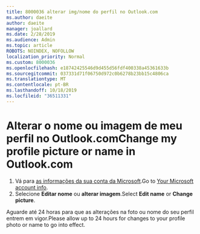 ```yaml
---
title: 8000036 alterar img/nome do perfil no Outlook.com
ms.author: daeite
author: daeite
manager: joallard
ms.date: 2/28/2019
ms.audience: Admin
ms.topic: article
ROBOTS: NOINDEX, NOFOLLOW
localization_priority: Normal
ms.custom: 8000036
ms.openlocfilehash: e18742425546d9d455d56fdf400338a45361633b
ms.sourcegitcommit: 037331d71f06750d972c0b6278b23bb15c4806ca
ms.translationtype: MT
ms.contentlocale: pt-BR
ms.lasthandoff: 10/18/2019
ms.locfileid: "36511331"
---
```

# <a name="change-my-profile-picture-or-name-in-outlookcom"></a><span data-ttu-id="ec216-102">Alterar o nome ou imagem de meu perfil no Outlook.com</span><span class="sxs-lookup"><span data-stu-id="ec216-102">Change my profile picture or name in Outlook.com</span></span>

1. <span data-ttu-id="ec216-103">Vá para [as informações da sua conta da Microsoft](https://go.microsoft.com/fwlink/p/?linkid=860841).</span><span class="sxs-lookup"><span data-stu-id="ec216-103">Go to [Your Microsoft account info](https://go.microsoft.com/fwlink/p/?linkid=860841).</span></span>
1. <span data-ttu-id="ec216-104">Selecione **Editar nome** ou **alterar imagem**.</span><span class="sxs-lookup"><span data-stu-id="ec216-104">Select **Edit name** or **Change picture**.</span></span>

<span data-ttu-id="ec216-105">Aguarde até 24 horas para que as alterações na foto ou nome do seu perfil entrem em vigor.</span><span class="sxs-lookup"><span data-stu-id="ec216-105">Please allow up to 24 hours for changes to your profile photo or name to go into effect.</span></span>